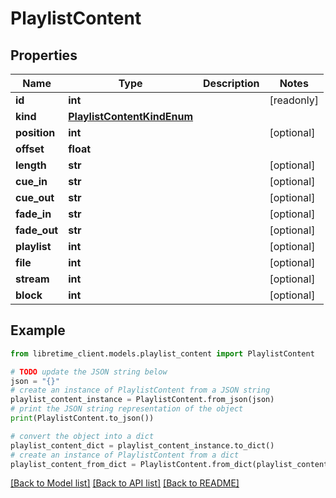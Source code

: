 # PlaylistContent


## Properties

Name | Type | Description | Notes
------------ | ------------- | ------------- | -------------
**id** | **int** |  | [readonly] 
**kind** | [**PlaylistContentKindEnum**](PlaylistContentKindEnum.md) |  | 
**position** | **int** |  | [optional] 
**offset** | **float** |  | 
**length** | **str** |  | [optional] 
**cue_in** | **str** |  | [optional] 
**cue_out** | **str** |  | [optional] 
**fade_in** | **str** |  | [optional] 
**fade_out** | **str** |  | [optional] 
**playlist** | **int** |  | [optional] 
**file** | **int** |  | [optional] 
**stream** | **int** |  | [optional] 
**block** | **int** |  | [optional] 

## Example

```python
from libretime_client.models.playlist_content import PlaylistContent

# TODO update the JSON string below
json = "{}"
# create an instance of PlaylistContent from a JSON string
playlist_content_instance = PlaylistContent.from_json(json)
# print the JSON string representation of the object
print(PlaylistContent.to_json())

# convert the object into a dict
playlist_content_dict = playlist_content_instance.to_dict()
# create an instance of PlaylistContent from a dict
playlist_content_from_dict = PlaylistContent.from_dict(playlist_content_dict)
```
[[Back to Model list]](../README.md#documentation-for-models) [[Back to API list]](../README.md#documentation-for-api-endpoints) [[Back to README]](../README.md)


